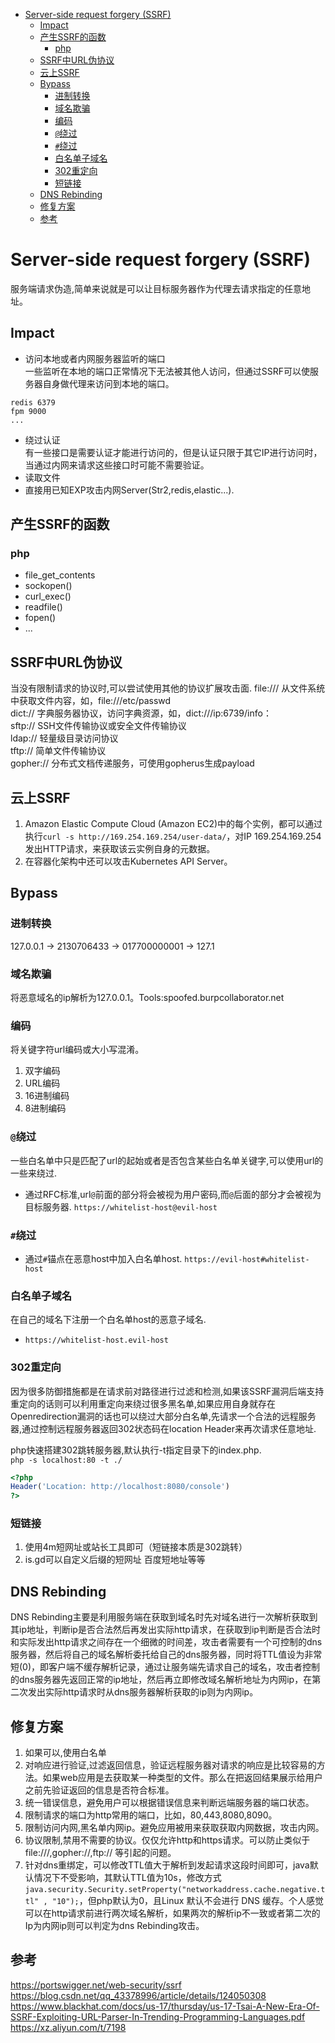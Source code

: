 - [Server-side request forgery (SSRF)](#server-side-request-forgery-ssrf)
  - [Impact](#impact)
  - [产生SSRF的函数](#产生ssrf的函数)
    - [php](#php)
  - [SSRF中URL伪协议](#ssrf中url伪协议)
  - [云上SSRF](#云上ssrf)
  - [Bypass](#bypass)
    - [进制转换](#进制转换)
    - [域名欺骗](#域名欺骗)
    - [编码](#编码)
    - [`@`绕过](#绕过)
    - [`#`绕过](#绕过-1)
    - [白名单子域名](#白名单子域名)
    - [302重定向](#302重定向)
    - [短链接](#短链接)
  - [DNS Rebinding](#dns-rebinding)
  - [修复方案](#修复方案)
  - [参考](#参考)
# Server-side request forgery (SSRF)
服务端请求伪造,简单来说就是可以让目标服务器作为代理去请求指定的任意地址。
## Impact

* 访问本地或者内网服务器监听的端口  
一些监听在本地的端口正常情况下无法被其他人访问，但通过SSRF可以使服务器自身做代理来访问到本地的端口。  
```
redis 6379
fpm 9000
...
```
* 绕过认证  
有一些接口是需要认证才能进行访问的，但是认证只限于其它IP进行访问时，当通过内网来请求这些接口时可能不需要验证。 
* 读取文件
* 直接用已知EXP攻击内网Server(Str2,redis,elastic...).
## 产生SSRF的函数
### php
* file_get_contents
* sockopen()
* curl_exec()
* readfile()
* fopen()
* ...
## SSRF中URL伪协议
当没有限制请求的协议时,可以尝试使用其他的协议扩展攻击面.
file:/// 从文件系统中获取文件内容，如，file:///etc/passwd  
dict:// 字典服务器协议，访问字典资源，如，dict:///ip:6739/info：  
sftp:// SSH文件传输协议或安全文件传输协议  
ldap:// 轻量级目录访问协议   
tftp:// 简单文件传输协议  
gopher:// 分布式文档传递服务，可使用gopherus生成payload  
## 云上SSRF
1. Amazon Elastic Compute Cloud (Amazon EC2)中的每个实例，都可以通过执行`curl -s http://169.254.169.254/user-data/`，对IP 169.254.169.254发出HTTP请求，来获取该云实例自身的元数据。
2. 在容器化架构中还可以攻击Kubernetes API Server。
## Bypass
### 进制转换
127.0.0.1 -> 2130706433 -> 017700000001 -> 127.1
### 域名欺骗
将恶意域名的ip解析为127.0.0.1。Tools:spoofed.burpcollaborator.net
### 编码
将关键字符url编码或大小写混淆。
1. 双字编码
2. URL编码
3. 16进制编码
4. 8进制编码
### `@`绕过
一些白名单中只是匹配了url的起始或者是否包含某些白名单关键字,可以使用url的一些来绕过.
* 通过RFC标准,url`@`前面的部分将会被视为用户密码,而`@`后面的部分才会被视为目标服务器. 
`https://whitelist-host@evil-host`
### `#`绕过
* 通过`#`锚点在恶意host中加入白名单host.
`https://evil-host#whitelist-host`
### 白名单子域名
在自己的域名下注册一个白名单host的恶意子域名.
* `https://whitelist-host.evil-host`
### 302重定向
因为很多防御措施都是在请求前对路径进行过滤和检测,如果该SSRF漏洞后端支持重定向的话则可以利用重定向来绕过很多黑名单,如果应用自身就存在Openredirection漏洞的话也可以绕过大部分白名单,先请求一个合法的远程服务器,通过控制远程服务器返回302状态码在location Header来再次请求任意地址.  

php快速搭建302跳转服务器,默认执行-t指定目录下的index.php.  
`php -s localhost:80 -t ./`  
```php
<?php
Header('Location: http://localhost:8080/console')
?>
```
### 短链接
1. 使用4m短网址或站长工具即可（短链接本质是302跳转）
2. is.gd可以自定义后缀的短网址
百度短地址等等
## DNS Rebinding
DNS Rebinding主要是利用服务端在获取到域名时先对域名进行一次解析获取到其ip地址，判断ip是否合法然后再发出实际http请求，在获取到ip判断是否合法时和实际发出http请求之间存在一个细微的时间差，攻击者需要有一个可控制的dns服务器，然后将自己的域名解析委托给自己的dns服务器，同时将TTL值设为非常短(0)，即客户端不缓存解析记录，通过让服务端先请求自己的域名，攻击者控制的dns服务器先返回正常的ip地址，然后再立即修改域名解析地址为内网ip，在第二次发出实际http请求时从dns服务器解析获取的ip则为内网ip。  
## 修复方案
1. 如果可以,使用白名单
2. 对响应进行验证,过滤返回信息，验证远程服务器对请求的响应是比较容易的方法。如果web应用是去获取某一种类型的文件。那么在把返回结果展示给用户之前先验证返回的信息是否符合标准。
3. 统一错误信息，避免用户可以根据错误信息来判断远端服务器的端口状态。
4. 限制请求的端口为http常用的端口，比如，80,443,8080,8090。
5. 限制访问内网,黑名单内网ip。避免应用被用来获取获取内网数据，攻击内网。
6. 协议限制,禁用不需要的协议。仅仅允许http和https请求。可以防止类似于file:///,gopher://,ftp:// 等引起的问题。
7. 针对dns重绑定，可以修改TTL值大于解析到发起请求这段时间即可，java默认情况下不受影响，其默认TTL值为10s，修改方式`java.security.Security.setProperty("networkaddress.cache.negative.ttl" , "10");`，但php默认为0，且Linux 默认不会进行 DNS 缓存。个人感觉可以在http请求前进行两次域名解析，如果两次的解析ip不一致或者第二次的Ip为内网ip则可以判定为dns Rebinding攻击。
## 参考
https://portswigger.net/web-security/ssrf   
https://blog.csdn.net/qq_43378996/article/details/124050308  
https://www.blackhat.com/docs/us-17/thursday/us-17-Tsai-A-New-Era-Of-SSRF-Exploiting-URL-Parser-In-Trending-Programming-Languages.pdf  
https://xz.aliyun.com/t/7198